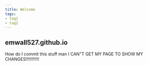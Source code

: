 ```yaml
---
title: Welcome
tags:
- tag1
- tag2
---
```


## emwall527.github.io
How do I commit this stuff man
I CAN"T GET MY PAGE TO SHOW MY CHANGES!!!!!!!!!!!